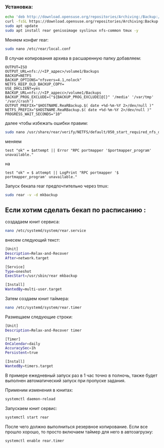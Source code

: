 ### Установка:

```bash
echo 'deb http://download.opensuse.org/repositories/Archiving:/Backup:/Rear/xUbuntu_20.04/ /' | sudo tee /etc/apt/sources.list.d/Archiving:Backup:Rear.list
curl -fsSL https://download.opensuse.org/repositories/Archiving:Backup:Rear/xUbuntu_20.04/Release.key | gpg --dearmor | sudo tee /etc/apt/trusted.gpg.d/Archiving_Backup_Rear.gpg > /dev/null
sudo apt update
sudo apt install rear genisoimage syslinux nfs-common tmux -y
```

Меняем конфиг rear:
```bash
sudo nano /etc/rear/local.conf
```

В случае копирования архива в расшаренную папку добавляем:
```text
OUTPUT=ISO
OUTPUT_URL=nfs://<IP_адрес>/volume1/Backups
BACKUP=NETFS
BACKUP_OPTIONS="nfsvers=4.1,nolock"
NETFS_KEEP_OLD_BACKUP_COPY=
USE_DHCLIENT=yes
BACKUP_URL=nfs://<IP_адресс>/volume1/Backups
BACKUP_PROG_EXCLUDE=("${BACKUP_PROG_EXCLUDE[@]}" '/media' '/var/tmp' '/var/crash')
OUTPUT_PREFIX="$HOSTNAME.ReaRBackup.$( date +%d-%m-%Y 2>/dev/null )"
NETFS_PREFIX="$HOSTNAME.ReaRBackup.$( date +%d-%m-%Y 2>/dev/null )"
PROGRESS_WAIT_SECONDS="10"
```

далее чтобы избежать ошибки правим:
```bash
sudo nano /usr/share/rear/verify/NETFS/default/050_start_required_nfs_daemons.sh
```

меняем
```text
test "ok" = $attempt || Error "RPC portmapper '$portmapper_program' unavailable."
```

на
```text
test "ok" = $ attempt || LogPrint "RPC portmapper '$ portmapper_program' unavailable."
```

Запуск бекапа rear предпочтительно через tmux:
```bash
sudo rear -v -d mkbackup
```

## Если хотим сделать бекап по расписанию :
создадаем юнит сервиса:

```bash
nano /etc/systemd/system/rear.service
```
внесем следующий текст:
```bash
[Unit]
Description=Relax-and-Recover
After=network.target

[Service]
Type=oneshot
ExecStart=/usr/sbin/rear mkbackup

[Install]
WantedBy=multi-user.target
```
Затем создаем юнит таймера:
```bash
nano /etc/systemd/system/rear.timer
```
Размещаем следующие строки:
```bash
[Unit]
Description=Relax-and-Recover timer

[Timer]
OnCalendar=daily
AccuracySec=1h
Persistent=true

[Install]
WantedBy=timers.target
```

В примере ежедневный запуск раз в 1 час точно в полночь, также будет выполнен автоматический запуск при пропуске задания.

Применим изменения в юнитах:

```bash 
systemctl daemon-reload
```
Запускаем юнит сервис:
```bash
systemctl start rear
```

После чего должно выполниться резервное копирование. Если все прошло хорошо, то просто включаем таймер для него в автозагрузку:
```bash
systemctl enable rear.timer
```